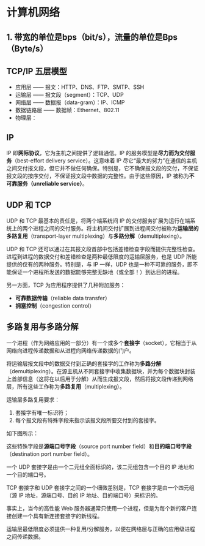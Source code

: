 # 计算机网络

## 1. 带宽的单位是bps（bit/s），流量的单位是Bps（Byte/s）

## TCP/IP 五层模型

- 应用层 —— 报文：HTTP、DNS、FTP、SMTP、SSH
- 运输层 —— 报文段（segment）：TCP、UDP
- 网络层 —— 数据报（data-gram）：IP、ICMP
- 数据链路层 —— 数据帧：Ethernet、802.11
- 物理层：

## IP

IP 即**网际协议**，它为主机之间提供了逻辑通信。IP 的服务模型是**尽力而为交付服务**（best-effort delivery service）。这意味着 IP 尽它“最大的努力”在通信的主机之间交付报文段，但它并不做任何确保。特别是，它不确保报文段的交付，不保证报文段的按序交付，不保证报文段中数据的完整性。由于这些原因，IP 被称为**不可靠服务（unreliable service）**。

## UDP 和 TCP

UDP 和 TCP 最基本的责任是，将两个端系统间 IP 的交付服务扩展为运行在端系统上的两个进程之间的交付服务。将主机间交付扩展到进程间交付被称为**运输层的多路复用**（transport-layer multiplexing）与**多路分解**（demultiplexing）。

UDP 和 TCP 还可以通过在其报文段首部中包括差错检查字段而提供完整性检查。进程到进程的数据交付和差错检查是两种最低限度的运输层服务，也是 UDP 所能提供的仅有的两种服务。特别是，与 IP 一样，UDP 也是一种不可靠的服务，即不能保证一个进程所发送的数据能够完整无缺地（或全部！）到达目的进程。

另一方面，TCP 为应用程序提供了几种附加服务：

- **可靠数据传输**（reliable data transfer）
- **拥塞控制**（congestion control）

## 多路复用与多路分解

一个进程（作为网络应用的一部分）有一个或多个**套接字**（socket），它相当于从网络向进程传递数据和从进程向网络传递数据的门户。

将运输层报文段中的数据交付到正确的套接字的工作称为**多路分解**（demultiplexing）。在源主机从不同套接字中收集数据块，并为每个数据块封装上首部信息（这将在以后用于分解）从而生成报文段，然后将报文段传递到网络层，所有这些工作称为**多路复用**（multiplexing）。

运输层多路复用要求：

1. 套接字有唯一标识符；
2. 每个报文段有特殊字段来指示该报文段所要交付到的套接字。

如下图所示：

这些特殊字段是**源端口号字段**（source port number field）和**目的端口号字段**（destination port number field）。

一个 UDP 套接字是由一个二元组全面标识的，该二元组包含一个目的 IP 地址和一个目的端口号。

TCP 套接字和 UDP 套接字之间的一个细微差别是，TCP 套接字是由一个四元组（源 IP 地址，源端口号、目的 IP 地址、目的端口号）来标识的。

事实上，当今的高性能 Web 服务器通常只使用一个进程，但是为每个新的客户连接创建一个具有新连接套接字的新线程。

运输层最低限度必须提供一种复用/分解服务，以便在网络层与正确的应用级进程之间传递数据。
